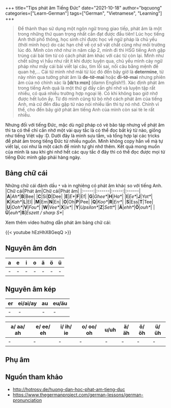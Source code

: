 +++
title="Tips phát âm Tiếng Đức"
date="2021-10-18"
author="bqcuong"
categories=["Learn-German"]
tags=["German", "Vietnamese", "Learning"]
+++

>Để thành thạo sử dụng một ngôn ngữ trong giao tiếp, phát âm là một trong những thứ quan trọng nhất cần đạt được đầu tiên! Lúc học tiếng Anh thời phổ thông, học sinh chỉ được học về ngữ pháp là chủ yếu (thời mình học) do các hạn chế về cơ sở vật chất cũng như môi trường lúc đó. Mình còn nhớ như in năm cấp 2, mình đi thi HSG tiếng Anh gặp trúng cái bài tìm từ có cách phát âm khác với các từ còn lại. Mình như chết sững vì hầu như rất ít khi được luyện qua, chủ yếu mình cày ngữ pháp như mấy cái bài viết lại câu, tìm lỗi sai, nối câu bằng mệnh đề quan hệ,... Cái từ mình nhớ mãi từ lúc đó đến bây giờ là **determine**, từ này nhìn qua tưởng phát âm là **đe-tờ-mai** hoặc **đi-tờ-mai** nhưng phiên âm của nó chính xác là **[dɪˈtɜːmɪn]** (damn English!!). Xác định phát âm trong tiếng Anh quả là một thứ gì đấy cần ghi nhớ và luyện tập rất nhiều, có quá nhiều trường hợp ngoại lệ. Có khi không bao giờ nhớ được hết luôn ấy. Từ đó mình cũng từ bỏ nhớ cách phát âm của tiếng Anh, mà cứ đến đâu gặp từ nào nói nhiều lần thì tự nó nhớ. Chính vì thế, cho đến bây giờ phát âm tiếng Anh của mình còn sai tè le rất nhiều.

Nhưng đối với tiếng Đức, mặc dù ngữ pháp có vẻ bão táp nhưng về phát âm thì ta có thể chỉ cần nhớ một vài quy tắc là có thể đọc bất kỳ từ nào, giống như tiếng Việt vậy :D. Dưới đây là mình sưu tầm, và tổng hợp lại các tricks để phát âm trong tiếng Đức từ nhiều nguồn. Mình không copy hẳn về mà tự viết lại, coi như là một cách để mình tự ghi nhớ thêm. Kết quả mong muốn của mình là sau khi ghi nhớ hết các quy tắc ở đây thì có thể đọc được mọi từ tiếng Đức mình gặp phải hàng ngày.

## Bảng chữ cái
Những chữ cái đánh dấu `*` và in nghiêng có phát âm khác so với tiếng Anh.
|Chữ cái|Phát âm|Chữ cái|Phát âm|
|:-----:|:------|:-----:|:------|
|**A**|*Ah\**|**B**|Bee|
|**C**|Si|**D**|Dee|
|**E**|*E\**|**F**|Ef|
|**G**|*Ghee\**|**H**|*Ha\**|
|**I**|*Ee\**|**J**|*Yot\**|
|**K**|*Kah\**|**L**|El|
|**M**|Em|**N**|En|
|**O**|Oh|**P**|Pee|
|**Q**|*Koo\**|**R**|*Err\**|
|**S**|Ess|**T**|Tee|
|**U**|*Ooh\**|**V**|*Fou\**|
|**W**|*Vee\**|**X**|*ix\**|
|**Y**|*Upsilon\**|**Z**|*Sett\**|
|**Ä**|*ehh\**|**Ö**|*ouh\**|
|**Ü**|*euh\**|**ß**|*Eszett / sharp S\**|

Xem thêm video hướng dẫn phát âm bảng chữ cái:

{{< youtube hEzHhX8GeqQ >}}

## Nguyên âm đơn

|a|e|i|o|ä|ö|ü|
|-|-|-|-|-|-|-|
|-|-|-|-|-|-|-|

## Nguyên âm kép

|er|ei/ai/ay|au|eu/äu|
|-|-|-|-|
|-|-|-|-|

|a/ aa/ ah|e/ ee/ eh|i/ ih/ ie|o/ oo/ oh|u/uh|ä/äh|ö/öh|ü/üh|
|-|-|-|-|-|-|-|-|
|-|-|-|-|-|-|-|-|

## Phụ âm

## Nguồn tham khảo
- http://hotrosv.de/huong-dan-hoc-phat-am-tieng-duc
- https://www.thegermanproject.com/german-lessons/german-pronunciation
